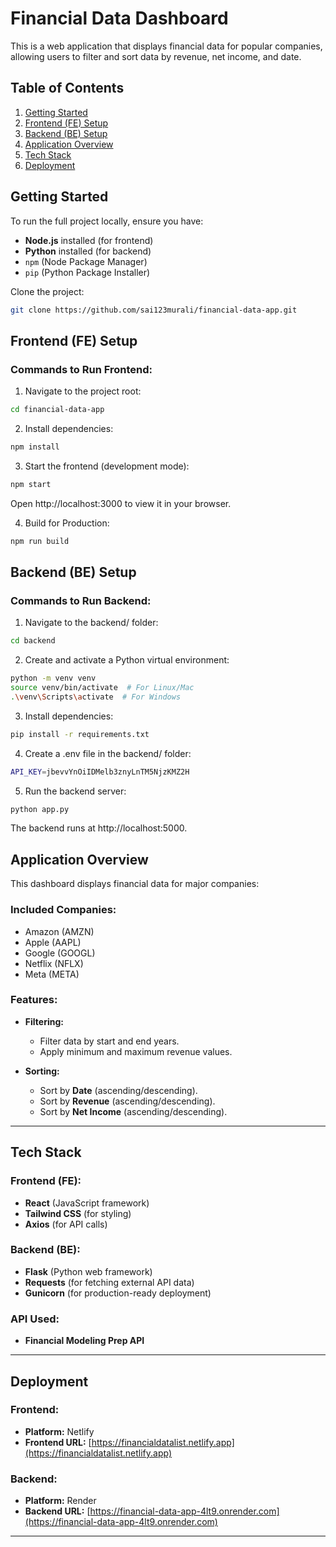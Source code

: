 # Financial Data Dashboard

This is a web application that displays financial data for popular companies, allowing users to filter and sort data by revenue, net income, and date.

## Table of Contents

1. [Getting Started](#getting-started)
2. [Frontend (FE) Setup](#frontend-fe-setup)
3. [Backend (BE) Setup](#backend-be-setup)
4. [Application Overview](#application-overview)
5. [Tech Stack](#tech-stack)
6. [Deployment](#deployment)

## Getting Started

To run the full project locally, ensure you have:

- **Node.js** installed (for frontend)
- **Python** installed (for backend)
- `npm` (Node Package Manager)
- `pip` (Python Package Installer)

Clone the project:
```bash
git clone https://github.com/sai123murali/financial-data-app.git
```

## Frontend (FE) Setup

### Commands to Run Frontend:

1. Navigate to the project root:
```bash
cd financial-data-app
```

2. Install dependencies:
```bash
npm install
```

3. Start the frontend (development mode):
```bash
npm start
```

Open http://localhost:3000 to view it in your browser.

4. Build for Production:
```bash
npm run build
```

## Backend (BE) Setup
### Commands to Run Backend:
1. Navigate to the backend/ folder:
```bash
cd backend
```
2. Create and activate a Python virtual environment:
```bash 
python -m venv venv
source venv/bin/activate  # For Linux/Mac
.\venv\Scripts\activate  # For Windows
```
3. Install dependencies:
```bash
pip install -r requirements.txt
```

4. Create a .env file in the backend/ folder:
```bash
API_KEY=jbevvYnOiIDMelb3znyLnTM5NjzKMZ2H
```

5. Run the backend server:
```bash
python app.py
```
The backend runs at http://localhost:5000.

## **Application Overview**  
This dashboard displays financial data for major companies:

### **Included Companies:**  
- Amazon (AMZN)  
- Apple (AAPL)  
- Google (GOOGL)  
- Netflix (NFLX)  
- Meta (META)  

### **Features:**  
- **Filtering:**  
  - Filter data by start and end years.  
  - Apply minimum and maximum revenue values.  

- **Sorting:**  
  - Sort by **Date** (ascending/descending).  
  - Sort by **Revenue** (ascending/descending).  
  - Sort by **Net Income** (ascending/descending).  

---

## **Tech Stack**  

### **Frontend (FE):**  
- **React** (JavaScript framework)  
- **Tailwind CSS** (for styling)  
- **Axios** (for API calls)  

### **Backend (BE):**  
- **Flask** (Python web framework)  
- **Requests** (for fetching external API data)  
- **Gunicorn** (for production-ready deployment)  

### **API Used:**  
- **Financial Modeling Prep API**  

---

## **Deployment**  

### **Frontend:**  
- **Platform:** Netlify  
- **Frontend URL:** [https://financialdatalist.netlify.app](https://financialdatalist.netlify.app)  

### **Backend:**  
- **Platform:** Render  
- **Backend URL:** [https://financial-data-app-4lt9.onrender.com](https://financial-data-app-4lt9.onrender.com)  

---



